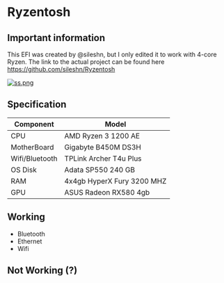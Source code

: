 # Ryzentosh

## Important information
This EFI was created by @sileshn, but I only edited it to work with 4-core Ryzen.
The link to the actual project can be found here
https://github.com/sileshn/Ryzentosh

[![ss.png](https://i.imgur.com/8nna4Bp.png)](https://imgur.com/8nna4Bp)

## Specification

| Component        | Model                                              |
| ---------------- | ---------------------------------------------------|
| CPU              | AMD Ryzen 3 1200 AE                                |
| MotherBoard      | Gigabyte B450M DS3H                                |
| Wifi/Bluetooth   | TPLink Archer T4u Plus                             |
| OS Disk          | Adata SP550 240 GB                                 |
| RAM              | 4x4gb HyperX Fury 3200 MHZ                         |
| GPU              | ASUS Radeon RX580 4gb                              |

## Working

* Bluetooth
* Ethernet
* Wifi

## Not Working (?)
